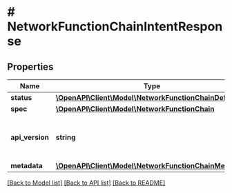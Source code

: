 # # NetworkFunctionChainIntentResponse

## Properties

Name | Type | Description | Notes
------------ | ------------- | ------------- | -------------
**status** | [**\OpenAPI\Client\Model\NetworkFunctionChainDefStatus**](NetworkFunctionChainDefStatus.md) |  | [optional]
**spec** | [**\OpenAPI\Client\Model\NetworkFunctionChain**](NetworkFunctionChain.md) |  | [optional]
**api_version** | **string** | API Version of the Nutanix v3 API framework. | [default to '3.1.0']
**metadata** | [**\OpenAPI\Client\Model\NetworkFunctionChainMetadata**](NetworkFunctionChainMetadata.md) |  |

[[Back to Model list]](../../README.md#models) [[Back to API list]](../../README.md#endpoints) [[Back to README]](../../README.md)
